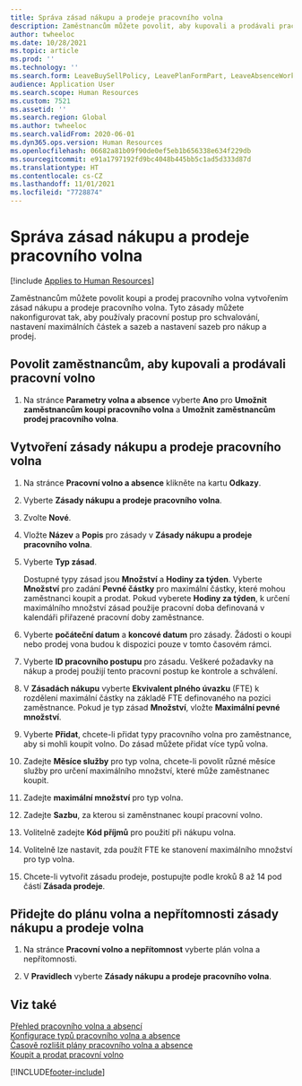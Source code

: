 ```yaml
---
title: Správa zásad nákupu a prodeje pracovního volna
description: Zaměstnancům můžete povolit, aby kupovali a prodávali pracovní volno v Dynamics 365 Human Resources.
author: twheeloc
ms.date: 10/28/2021
ms.topic: article
ms.prod: ''
ms.technology: ''
ms.search.form: LeaveBuySellPolicy, LeavePlanFormPart, LeaveAbsenceWorkspace
audience: Application User
ms.search.scope: Human Resources
ms.custom: 7521
ms.assetid: ''
ms.search.region: Global
ms.author: twheeloc
ms.search.validFrom: 2020-06-01
ms.dyn365.ops.version: Human Resources
ms.openlocfilehash: 06682a81b09f90de0ef5eb1b656338e634f229db
ms.sourcegitcommit: e91a1797192fd9bc4048b445bb5c1ad5d333d87d
ms.translationtype: HT
ms.contentlocale: cs-CZ
ms.lasthandoff: 11/01/2021
ms.locfileid: "7728874"
---
```

# <a name="manage-buy-and-sell-leave-policies"></a>Správa zásad nákupu a prodeje pracovního volna

[!include [Applies to Human Resources](../includes/applies-to-hr.md)]

Zaměstnancům můžete povolit koupi a prodej pracovního volna vytvořením zásad nákupu a prodeje pracovního volna. Tyto zásady můžete nakonfigurovat tak, aby používaly pracovní postup pro schvalování, nastavení maximálních částek a sazeb a nastavení sazeb pro nákup a prodej. 

## <a name="enable-employees-to-buy-and-sell-leave"></a>Povolit zaměstnancům, aby kupovali a prodávali pracovní volno

1. Na stránce **Parametry volna a absence** vyberte **Ano** pro **Umožnit zaměstnancům koupi pracovního volna** a **Umožnit zaměstnancům prodej pracovního volna**.

## <a name="create-a-buy-and-sell-leave-policy"></a>Vytvoření zásady nákupu a prodeje pracovního volna

1. Na stránce **Pracovní volno a absence** klikněte na kartu **Odkazy**. 

2. Vyberte **Zásady nákupu a prodeje pracovního volna**.

3. Zvolte **Nové**.

4. Vložte **Název** a **Popis** pro zásady v **Zásady nákupu a prodeje pracovního volna**. 

5. Vyberte **Typ zásad**. 

   Dostupné typy zásad jsou **Množství** a **Hodiny za týden**. Vyberte **Množství** pro zadání **Pevné částky** pro maximální částky, které mohou zaměstnanci koupit a prodat. Pokud vyberete **Hodiny za týden**, k určení maximálního množství zásad použije pracovní doba definovaná v kalendáři přiřazené pracovní doby zaměstnance. 

6. Vyberte **počáteční datum** a **koncové datum** pro zásady. Žádosti o koupi nebo prodej vona budou k dispozici pouze v tomto časovém rámci. 

7. Vyberte **ID pracovního postupu** pro zásadu. Veškeré požadavky na nákup a prodej použijí tento pracovní postup ke kontrole a schválení. 

8. V **Zásadách nákupu** vyberte **Ekvivalent plného úvazku** (FTE) k rozdělení maximální částky na základě FTE definovaného na pozici zaměstnance. Pokud je typ zásad **Množství**, vložte **Maximální pevné množství**. 

9. Vyberte **Přidat**, chcete-li přidat typy pracovního volna pro zaměstnance, aby si mohli koupit volno. Do zásad můžete přidat více typů volna. 

10. Zadejte **Měsíce služby** pro typ volna, chcete-li povolit různé měsíce služby pro určení maximálního množství, které může zaměstnanec koupit. 

11. Zadejte **maximální množství** pro typ volna. 

12. Zadejte **Sazbu**, za kterou si zaměnstnanec koupí pracovní volno. 

13. Volitelně zadejte **Kód příjmů** pro použití při nákupu volna. 

14. Volitelně lze nastavit, zda použít FTE ke stanovení maximálního množství pro typ volna. 

15. Chcete-li vytvořit zásadu prodeje, postupujte podle kroků 8 až 14 pod částí **Zásada prodeje**. 

## <a name="add-the-buy-and-sell-leave-policy-to-a-leave-and-absence-plan"></a>Přidejte do plánu volna a nepřítomnosti zásady nákupu a prodeje volna

1. Na stránce **Pracovní volno a nepřítomnost** vyberte plán volna a nepřítomnosti.

2. V **Pravidlech** vyberte **Zásady nákupu a prodeje pracovního volna**.

## <a name="see-also"></a>Viz také

[Přehled pracovního volna a absencí](hr-leave-and-absence-overview.md)</br>
[Konfigurace typů pracovního volna a absence](hr-leave-and-absence-types.md)</br>
[Časově rozlišit plány pracovního volna a absence](hr-leave-and-absence-accrue.md)</br>
[Koupit a prodat pracovní volno](hr-employee-self-service-buy-sell-leave.md)



[!INCLUDE[footer-include](../includes/footer-banner.md)]
